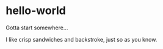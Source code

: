 # hello-world
Gotta start somewhere...

I like crisp sandwiches and backstroke, just so as you know.
